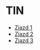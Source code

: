 # TIN

- [Zjazd 1](https://s22446.github.io/TIN/Zjazd1/)
- [Zjazd 2](https://s22446.github.io/TIN/Zjazd2/)
- [Zjazd 3](https://s22446.github.io/TIN/Zjazd3/)

